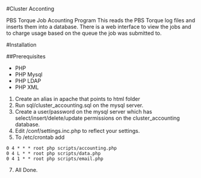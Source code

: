 #Cluster Acconting

PBS Torque Job Acounting Program
This reads the PBS Torque log files and inserts them into a database.  There is a web interface to view the jobs and to charge usage based on the queue the job was submitted to.

#Installation

##Prerequisites
- PHP
- PHP Mysql
- PHP LDAP
- PHP XML


1.  Create an alias in apache that points to html folder
2.  Run sql/cluster_accounting.sql on the mysql server.
3.  Create a user/password on the mysql server which has select/insert/delete/update permissions on the cluster_accounting database.
4.  Edit /conf/settings.inc.php to reflect your settings.
5.  To /etc/crontab add
```
0 4 * * * root php scripts/accounting.php
0 4 L * * root php scripts/data.php
0 4 1 * * root php scripts/email.php
```
7.  All Done.

